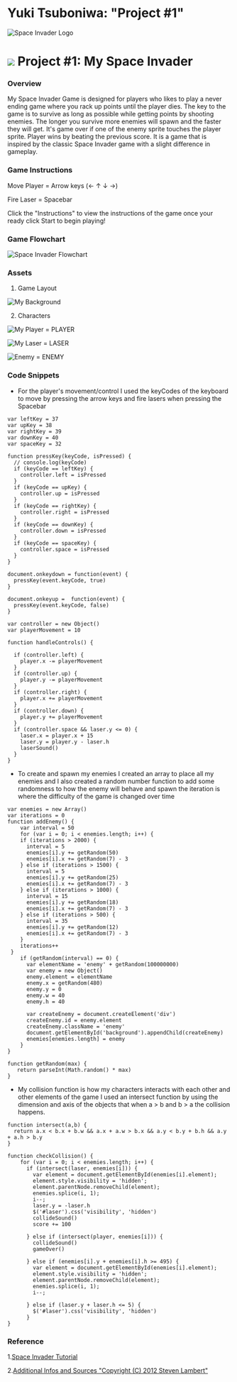 #  Yuki Tsuboniwa: "Project #1"
![Space Invader Logo](https://nebula.wsimg.com/obj/QzRGNkYxNkJERTM0M0M0MDdCMzM6YWYxNzQ2ZGRmMmVkZWFiMmY2ZDVlZjQwMzgwNTY4ZTU6Ojo6OjA=)

# ![](https://ga-dash.s3.amazonaws.com/production/assets/logo-9f88ae6c9c3871690e33280fcf557f33.png) Project #1: My Space Invader

### Overview

  My Space Invader Game is designed for players who likes to play a never ending game where you rack up points until the player dies. The key to the game is to survive as long as possible while getting points by shooting enemies. The longer you survive more enemies will spawn and the faster they will get. It's game over if one of the enemy sprite touches the player sprite. Player wins by beating the previous score. It is a game that is inspired by the classic Space Invader game with a slight difference in gameplay.

### Game Instructions

Move Player = Arrow keys (← ↑ ↓ →)

Fire Laser = Spacebar

Click the "Instructions" to view the instructions of the game once your ready click Start to begin playing!

### Game Flowchart

![Space Invader Flowchart](/assets/img/spaceinvaderflowchartupdated.png)


### Assets

1. Game Layout

  ![My Background](/assets/img/gamemap.png)

2. Characters

  ![My Player](/assets/img/ship.png) = PLAYER

  ![My Laser](/assets/img/bullet.png) = LASER

  ![Enemy](/assets/img/enemy1.png) = ENEMY


### Code Snippets

* For the player's movement/control I used the keyCodes of the keyboard to move by pressing the arrow keys and fire lasers when pressing the Spacebar

```
var leftKey = 37
var upKey = 38
var rightKey = 39
var downKey = 40
var spaceKey = 32

function pressKey(keyCode, isPressed) {
  // console.log(keyCode)
  if (keyCode == leftKey) {
    controller.left = isPressed
  }
  if (keyCode == upKey) {
    controller.up = isPressed
  }
  if (keyCode == rightKey) {
    controller.right = isPressed
  }
  if (keyCode == downKey) {
    controller.down = isPressed
  }
  if (keyCode == spaceKey) {
    controller.space = isPressed
  }
}

document.onkeydown = function(event) {
  pressKey(event.keyCode, true)
}

document.onkeyup =  function(event) {
  pressKey(event.keyCode, false)
}

var controller = new Object()
var playerMovement = 10

function handleControls() {

  if (controller.left) {
    player.x -= playerMovement
  }
  if (controller.up) {
    player.y -= playerMovement
  }
  if (controller.right) {
    player.x += playerMovement
  }
  if (controller.down) {
    player.y += playerMovement
  }
  if (controller.space && laser.y <= 0) {
    laser.x = player.x + 15
    laser.y = player.y - laser.h
    laserSound()
  }
}
```
* To create and spawn my enemies I created an array to place all my enemies and I also created a random number function to add some randomness to how the enemy will behave and spawn the iteration is where the difficulty of the game is changed over time

```
var enemies = new Array()
var iterations = 0
function addEnemy() {
    var interval = 50
    for (var i = 0; i < enemies.length; i++) {
    if (iterations > 2000) {
      interval = 5
      enemies[i].y += getRandom(50)
      enemies[i].x += getRandom(7) - 3
    } else if (iterations > 1500) {
      interval = 5
      enemies[i].y += getRandom(25)
      enemies[i].x += getRandom(7) - 3
    } else if (iterations > 1000) {
      interval = 15
      enemies[i].y += getRandom(18)
      enemies[i].x += getRandom(7) - 3
    } else if (iterations > 500) {
      interval = 35
      enemies[i].y += getRandom(12)
      enemies[i].x += getRandom(7) - 3
    }
    iterations++
 }
    if (getRandom(interval) == 0) {
      var elementName = 'enemy' + getRandom(100000000)
      var enemy = new Object()
      enemy.element = elementName
      enemy.x = getRandom(480)
      enemy.y = 0
      enemy.w = 40
      enemy.h = 40

      var createEnemy = document.createElement('div')
      createEnemy.id = enemy.element
      createEnemy.className = 'enemy'
      document.getElementById('background').appendChild(createEnemy)
      enemies[enemies.length] = enemy
    }
}

function getRandom(max) {
   return parseInt(Math.random() * max)
}
 ```

* My collision function is how my characters interacts with each other and other elements of the game I used an intersect function by using the dimension and axis of the objects that when a > b and b > a the collision happens.

```
function intersect(a,b) {
  return a.x < b.x + b.w && a.x + a.w > b.x && a.y < b.y + b.h && a.y + a.h > b.y
}

function checkCollision() {    
    for (var i = 0; i < enemies.length; i++) {
      if (intersect(laser, enemies[i])) {
        var element = document.getElementById(enemies[i].element);
        element.style.visibility = 'hidden';
        element.parentNode.removeChild(element);
        enemies.splice(i, 1);
        i--;
        laser.y = -laser.h
        $('#laser').css('visibility', 'hidden')
        collideSound()
        score += 100

      } else if (intersect(player, enemies[i])) {
        collideSound()
        gameOver()

      } else if (enemies[i].y + enemies[i].h >= 495) {
        var element = document.getElementById(enemies[i].element);
        element.style.visibility = 'hidden';
        element.parentNode.removeChild(element);
        enemies.splice(i, 1);
        i--;

      } else if (laser.y + laser.h <= 5) {
        $('#laser').css('visibility', 'hidden')
      }    
}
```

### Reference

1.[Space Invader Tutorial](https://sites.google.com/site/wecanprogramcom/html-and-javascript/web-development-level2/lesson-1-setting-up-the-first-sprite)

2.[Additional Infos and Sources "Copyright (C) 2012 Steven Lambert"](https://github.com/straker/galaxian-canvas-game)
